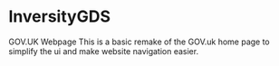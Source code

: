 # InversityGDS
GOV.UK Webpage
This is a basic remake of the GOV.uk home page to simplify the ui and make website navigation easier.




